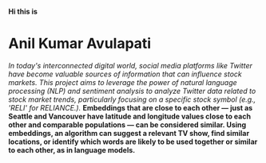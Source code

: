<b>Hi this is <h1>Anil Kumar Avulapati</h1></b>
<i>In today's interconnected digital world, social media platforms like Twitter have become valuable sources of information that can influence stock markets. This project aims to leverage the power of natural language processing (NLP) and sentiment analysis to analyze Twitter data related to stock market trends, particularly focusing on a specific stock symbol (e.g., 'RELI' for RELIANCE.).</i>
<b>Embeddings that are close to each other — just as Seattle and Vancouver have latitude and longitude values close to each other and comparable populations — can be considered similar. Using embeddings, an algorithm can suggest a relevant TV show, find similar locations, or identify which words are likely to be used together or similar to each other, as in language models.</b>
